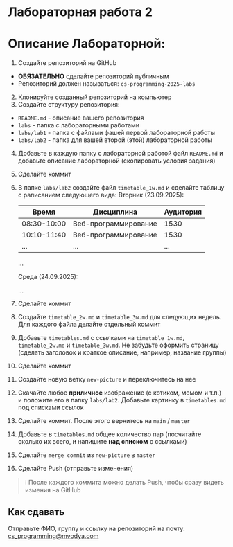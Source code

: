 # Лабораторная работа 2

# Описание Лабораторной:
1. Создайте репозиторий на GitHub
  * **ОБЯЗАТЕЛЬНО** сделайте репозиторий публичным
  * Репозиторий должен называться: `cs-programming-2025-labs`
2. Клонируйте созданный репозиторий на компьютер
3. Создайте структуру репозитория:
  * `README.md` - описание вашего репозитория
  * `labs` - папка с лабораторными работами
  * `labs/lab1` - папка с файлами фашей первой лабораторной работы
  * `labs/lab2` - папка для вашей второй (этой) лабораторной работы
4. Добавьте в каждую папку с лабораторной работой файл `README.md` и добавьте описание лабораторной (скопировать условия задания)
5. Сделайте коммит
6. В папке `labs/lab2` создайте файл `timetable_1w.md` и сделайте таблицу с раписанием следующего вида:
    Вторник (23.09.2025):
    
    | Время       | Дисциплина           | Аудитория |
    | ----------- | -------------------- | --------- |
    | 08:30-10:00 | Веб-программирование | 1530      |
    | 10:10-11:40 | Веб-программирование | 1530      |
    | ...         | ...                  | ...       |

    ...
    
    Среда (24.09.2025):

    ...
7. Сделайте коммит
8. Создайте `timetable_2w.md` и `timetable_3w.md` для следующих недель. Для каждого файла делайте отдельный коммит
9. Добавьте `timetables.md` с ссылками на `timetable_1w.md`, `timetable_2w.md` и `timetable_3w.md`. Не забудьте оформить страницу (сделать заголовок и краткое описание, например, название группы)
10. Сделайте коммит
11. Создайте новую ветку `new-picture` и переключитесь на нее
12. Скачайте любое __приличное__ изображение (с котиком, мемом и т.п.) и положите его в папку `labs/lab2`. Добавьте картинку в `timetables.md` под списками ссылок
13. Сделайте коммит. После этого вернитесь на `main` / `master`
14. Добавьте в `timetables.md` общее количество пар (посчитайте сколько их всего, и напишите __над списком__ с ссылками)
15. Сделайте `merge commit` из `new-picture` в `master`
16. Сделайте Push (отправьте изменения)

> ℹ️ После каждого коммита можно делать Push, чтобы сразу видеть измения на GitHub

## Как сдавать

Отправьте ФИО, группу и ссылку на репозиторий на почту: cs_programming@mvodya.com